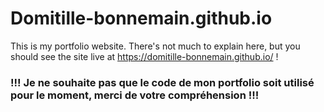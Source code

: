 # Domitille-bonnemain.github.io
This is my portfolio website. There's not much to explain here, but you should see the site live at https://domitille-bonnemain.github.io/ !

### !!! Je ne souhaite pas que le code de mon portfolio soit utilisé pour le moment, merci de votre compréhension !!! ###
